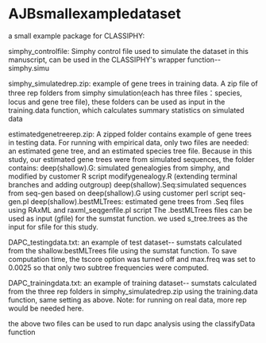 # AJBsmallexampledataset
a small example package for CLASSIPHY:

simphy_controlfile: Simphy control file used to simulate the dataset in this manuscript, can be used in the CLASSIPHY's wrapper function--simphy.simu

simphy_simulatedrep.zip: example of gene trees in training data. A zip file of three rep folders from simphy simulation(each has three files：species, locus and gene tree file), these folders can be used as input in the training.data function, which calculates summary statistics on simulated data

estimatedgenetreerep.zip: A zipped folder contains example of gene trees in testing data. For running with empirical data, only two files are needed: an estimated gene tree, and an estimated species tree file. Because in this study, our estimated gene trees were from simulated sequences, the folder contains:
	deep(shallow).G: simulated genealogies from simphy, and modified by customer R script modifygenealogy.R (extending terminal branches and adding outgroup)
	deep(shallow).Seq:simulated sequences from seq-gen based on deep(shallow).G using customer perl script seq-gen.pl
	deep(shallow).bestMLTrees: estimated gene trees from .Seq files using RAxML and raxml_seqgenfile.pl script
The .bestMLTrees files can be used as input (gfile) for the sumstat function. we used s_tree.trees as the input for sfile for this study.

DAPC_testingdata.txt: an example of test dataset-- sumstats calculated from the shallow.bestMLTrees file using the sumstat function. To save computation time, the tscore option was turned off and max.freq was set to 0.0025 so that only two subtree frequencies were computed.

DAPC_trainingdata.txt: an example of training dataset-- sumstats calculated from the three rep folders in simphy_simulatedrep.zip using the training.data function, same setting as above. Note: for running on real data, more rep would be needed here.

the above two files can be used to run dapc analysis using  the classifyData function
